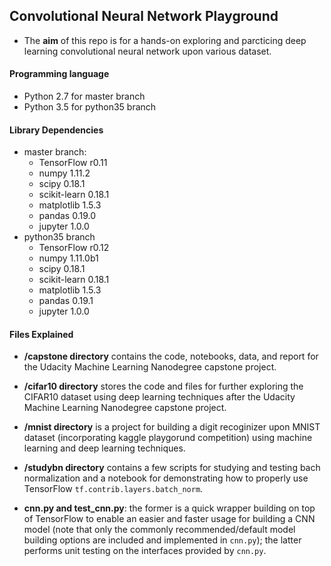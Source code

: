 ## Convolutional Neural Network Playground 

- The **aim** of this repo is for a hands-on exploring and parcticing deep learning convolutional neural network upon various dataset. 

#### Programming language
- Python 2.7 for master branch
- Python 3.5 for python35 branch

#### Library Dependencies
- master branch: 
	- TensorFlow r0.11
	- numpy 1.11.2
	- scipy 0.18.1
	- scikit-learn 0.18.1
	- matplotlib 1.5.3
	- pandas 0.19.0
	- jupyter 1.0.0
- python35 branch
	- TensorFlow r0.12
	- numpy 1.11.0b1
	- scipy 0.18.1
	- scikit-learn 0.18.1
	- matplotlib 1.5.3
	- pandas 0.19.1
	- jupyter 1.0.0

#### Files Explained
- **/capstone directory** contains the code, notebooks, data, and report for the Udacity Machine Learning Nanodegree capstone project.

- **/cifar10 directory** stores the code and files for further exploring the CIFAR10 dataset using deep learning techniques after the Udacity Machine Learning Nanodegree capstone project.

- **/mnist directory** is a project for building a digit recoginizer upon MNIST dataset (incorporating kaggle playgorund competition) using machine learning and deep learning techniques.

- **/studybn directory** contains a few scripts for studying and testing bach normalization and a notebook for demonstrating how to properly use TensorFlow `tf.contrib.layers.batch_norm`. 

- **cnn.py and test_cnn.py**: the former is a quick wrapper building on top of TensorFlow to enable an easier and faster usage for building a CNN model (note that only the commonly recommended/default model building options are included and implemented in `cnn.py`); the latter performs unit testing on the interfaces provided by `cnn.py`.
